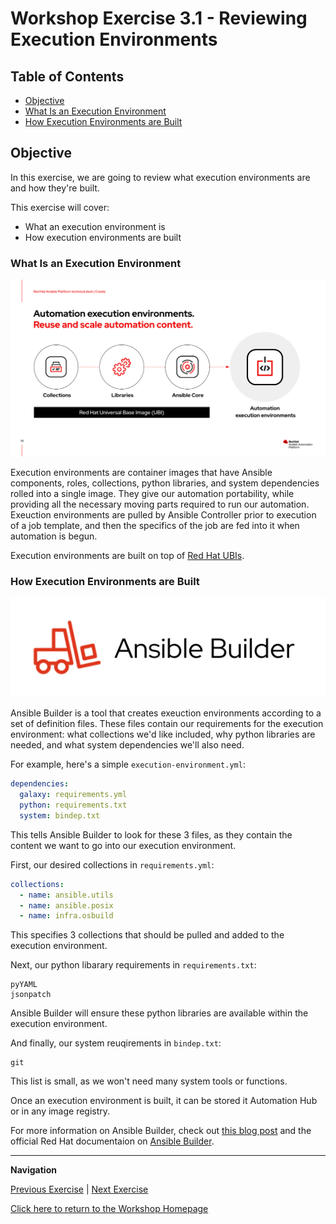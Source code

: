 # Workshop Exercise 3.1 - Reviewing Execution Environments

## Table of Contents

* [Objective](#objective)
* [What Is an Execution Environment](#what-is-an-execution-environment)
* [How Execution Environments are Built](#how-execution-environments-are-built)

## Objective

In this exercise, we are going to review what execution environments are and how they're built.

This exercise will cover:

* What an execution environment is
* How execution environments are built


### What Is an Execution Environment
![Execution Environment](../images/execution-environment.png)

Execution environments are container images that have Ansible components, roles, collections, python libraries, and system dependencies rolled into a single image. They give our automation portability, while providing all the necessary moving parts required to run our automation. Exeuction environments are pulled by Ansible Controller prior to execution of a job template, and then the specifics of the job are fed into it when automation is begun.

Execution environments are built on top of [Red Hat UBIs](https://www.redhat.com/en/blog/introducing-red-hat-universal-base-image).

### How Execution Environments are Built
![Ansible Builder](../images/ansible-builder.png)

Ansible Builder is a tool that creates exeuction environments according to a set of definition files. These files contain our requirements for the execution environment: what collections we'd like included, why python libraries are needed, and what system dependencies we'll also need.

For example, here's a simple `execution-environment.yml`:
```yaml
dependencies:
  galaxy: requirements.yml
  python: requirements.txt
  system: bindep.txt
```

This tells Ansible Builder to look for these 3 files, as they contain the content we want to go into our execution environment.

First, our desired collections in `requirements.yml`:
```yaml
collections:
  - name: ansible.utils
  - name: ansible.posix
  - name: infra.osbuild
```

This specifies 3 collections that should be pulled and added to the execution environment.

Next, our python libarary requirements in `requirements.txt`:
```
pyYAML
jsonpatch
```

Ansible Builder will ensure these python libraries are available within the execution environment.

And finally, our system reuqirements in `bindep.txt`:
```
git
```

This list is small, as we won't need many system tools or functions.

Once an execution environment is built, it can be stored it Automation Hub or in any image registry.

For more information on Ansible Builder, check out [this blog post](https://www.ansible.com/blog/introduction-to-ansible-builder) and the official Red Hat documentaion on [Ansible Builder](https://access.redhat.com/documentation/en-us/red_hat_ansible_automation_platform/2.1/html/ansible_builder_guide/index).

---
**Navigation**

[Previous Exercise](../2.2-build-image-webui) | [Next Exercise](../3.2-image-definition-in-code)

[Click here to return to the Workshop Homepage](../README.md)
